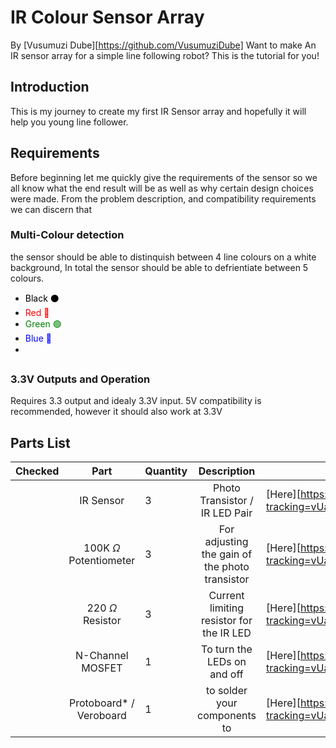 # IR Colour Sensor Array
By [Vusumuzi Dube][https://github.com/VusumuziDube]
Want to make An IR sensor array for a simple line following robot?
This is the tutorial for you!

## Introduction
This is my journey to create my first IR Sensor array and hopefully it will help you young line follower.

## Requirements
Before beginning let me quickly give the requirements of the sensor so we all know what the end result will be as well as why certain design choices were made.
From the problem description, and compatibility requirements we can discern that 

### Multi-Colour detection
the sensor should be able to distinquish between 4 line colours on a white background, In total the sensor should be able to defrientiate between 5 colours.
- <span style="color:black">Black ⚫</span>
- <span style="color:red">Red 🔴</span>
- <span style="color:green">Green 🟢</span>
- <span style="color:blue">Blue 🔵</span>
- <span style="color:white">White ⚪</span>

### 3.3V Outputs and Operation
Requires 3.3 output and idealy 3.3V input. 5V compatibility is recommended, however it should also work at 3.3V

## Parts List
| Checked |             Part            | Quantity |                   Description                  | Link |
|---------|:---------------------------:|----------|:----------------------------------------------:|------|
|         | IR Sensor                   | 3        | Photo Transistor / IR LED Pair                 | [Here][https://www.robotics.org.za/ITR9909?tracking=vUaBcGVoiTrcysntIvEoMY8EaQc3nlEaAzJSIy7qZ7d9tucVpG1GYWE2hHAKGVYS] |
|         | 100K $\Omega$ Potentiometer | 3        | For adjusting the gain of the photo transistor | [Here][https://www.robotics.org.za/B104-100K?tracking=vUaBcGVoiTrcysntIvEoMY8EaQc3nlEaAzJSIy7qZ7d9tucVpG1GYWE2hHAKGVYS] |
|         | 220 $\Omega$ Resistor       | 3        | Current limiting resistor for the IR LED       | [Here][https://www.robotics.org.za/RES-220E-50?tracking=vUaBcGVoiTrcysntIvEoMY8EaQc3nlEaAzJSIy7qZ7d9tucVpG1GYWE2hHAKGVYS] |
|         | N-Channel MOSFET            | 1        | To turn the LEDs on and off                    | [Here][https://www.robotics.org.za/BS170-TO-92?tracking=vUaBcGVoiTrcysntIvEoMY8EaQc3nlEaAzJSIy7qZ7d9tucVpG1GYWE2hHAKGVYS] |
|         | Protoboard* / Veroboard     | 1        | to solder your components to                   | [Here][https://www.robotics.org.za/PROTO5070?tracking=vUaBcGVoiTrcysntIvEoMY8EaQc3nlEaAzJSIy7qZ7d9tucVpG1GYWE2hHAKGVYS]
